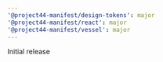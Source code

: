 ```yaml
---
'@project44-manifest/design-tokens': major
'@project44-manifest/react': major
'@project44-manifest/vessel': major
---
```


Initial release
